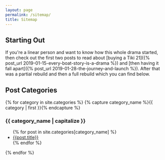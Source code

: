 ```yaml
---
layout: page
permalink: /sitemap/
title: Sitemap
---
```


## Starting Out

If you're a linear person and want to know how this whole drama started, then check out the first two posts to read about [buying a Tiki 21]({% post_url 2019-01-15-every-boat-story-is-a-drama %}) and [then having it fall apart]({% post_url 2019-01-28-the-journey-and-launch %}). After that was a partial rebuild and then a full rebuild which you can find below.

## Post Categories

{% for category in site.categories %}
  {% capture category_name %}{{ category | first }}{% endcapture %}
  <a name="{{ category_name }}"></a>
  <h3>{{ category_name | capitalize }}</h3>
  <ul>
    {% for post in site.categories[category_name] %}
      <li><a href="{{ post.url }}">{{post.title}}</a></li>
    {% endfor %}
  </ul>
{% endfor %}
